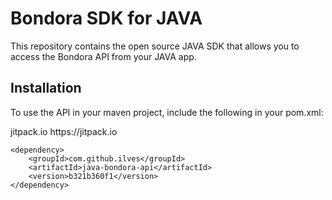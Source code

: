 # Bondora SDK for JAVA


This repository contains the open source JAVA SDK that allows you to access the Bondora API from your JAVA app.



## Installation

To use the API in your maven project, include the following in your pom.xml:

   <repository>
        <id>jitpack.io</id>
        <url>https://jitpack.io</url>
    </repository>
    
    <dependency>
        <groupId>com.github.ilves</groupId>
        <artifactId>java-bondora-api</artifactId>
        <version>b321b360f1</version>
    </dependency>
